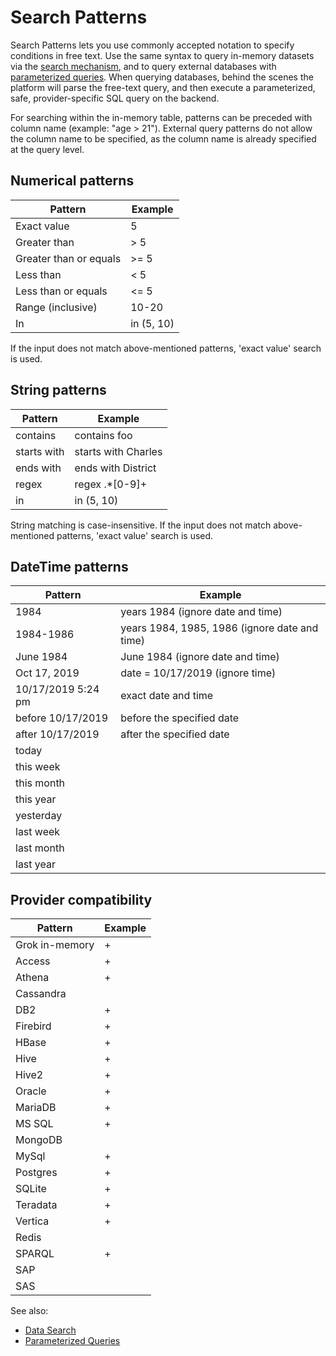 <!-- TITLE: Search Patterns -->
<!-- SUBTITLE: -->

# Search Patterns

Search Patterns lets you use commonly accepted notation to specify conditions in free text. Use the same
syntax to query in-memory datasets via the [search mechanism](data-search.md), and to query external 
databases with [parameterized queries](../access/connectors/parameterized-queries.md). When querying databases, 
behind the scenes the platform will parse the free-text query, and then execute a parameterized, safe, 
provider-specific SQL query on the backend.

For searching within the in-memory table, patterns can be preceded with column name 
(example: "age > 21"). External query patterns do not allow the column name to be specified, as 
the column name is already specified at the query level.

## Numerical patterns

| Pattern                | Example |
|------------------------|-------|
| Exact value            | 5     |
| Greater than           | > 5   | 
| Greater than or equals | >= 5  | 
| Less than              | < 5   |
| Less than or equals    | <= 5  |
| Range (inclusive)      | 10-20 |
| In                     | in (5, 10) |

If the input does not match above-mentioned patterns, 'exact value' search is used.

## String patterns

| Pattern                | Example |
|------------------------|----|
| contains               | contains foo | 
| starts with            | starts with Charles |
| ends with              | ends with District | 
| regex                  | regex .*\[0-9\]+ | 
| in                     | in (5, 10) |

String matching is case-insensitive.
If the input does not match above-mentioned patterns, 'exact value' search is used.

## DateTime patterns

| Pattern                | Example |
|------------------------|----|
| 1984                   | years 1984 (ignore date and time) | 
| 1984-1986              | years 1984, 1985, 1986 (ignore date and time)| 
| June 1984              | June 1984 (ignore date and time) | 
| Oct 17, 2019           | date = 10/17/2019 (ignore time) |
| 10/17/2019 5:24 pm     | exact date and time | 
| before 10/17/2019      | before the specified date |
| after 10/17/2019       | after the specified date |
| today                  |  |
| this week              |  |
| this month             |  |
| this year              |  |
| yesterday              |  |
| last week              |  |
| last month             |  |
| last year              |  |

## Provider compatibility

| Pattern                | Example |
|------------------------|---|
| Grok in-memory         | + |                 
| Access                 | + |                 
| Athena                 | + |   
| Cassandra              |   |      
| DB2                    | + |
| Firebird               | + |     
| HBase                  | + |  
| Hive                   | + | 
| Hive2                  | + |  
| Oracle                 | + |   
| MariaDB                | + |    
| MS SQL                 | + |   
| MongoDB                |   |    
| MySql                  | + |  
| Postgres               | + |     
| SQLite                 | + |   
| Teradata               | + |     
| Vertica                | + |    
| Redis                  |   |  
| SPARQL                 | + |   
| SAP                    |   |
| SAS                    |   |
 

See also:
  * [Data Search](data-search.md)
  * [Parameterized Queries](data-search.md)
